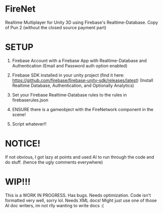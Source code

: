 # FireNet
Realtime Multiplayer for Unity 3D using Firebase's Realtime-Database.
Copy of Pun 2 (without the closed source payment part)

# SETUP
1. Firebase Account with a Firebase App with Realtime-Database and Authentication (Email and Password auth option enabled)

2. Firebase SDK installed in your unity project (find it here: https://github.com/firebase/firebase-unity-sdk/releases/latest) (Install Realtime Database, Authentication, and Optionally Analytics)

3. Set your Firebase Realtime-Database rules to the rules in firebaserules.json

4. ENSURE there is a gameobject with the FireNetwork component in the scene!

5. Script whatever!!

# NOTICE!
If not obvious, I got lazy at points and used AI to run through the code and do stuff. (hence the ugly comments everywhere)

# WIP!!!
This is a WORK IN PROGRESS.
Has bugs.
Needs optimization.
Code isn't formatted very well, sorry lol.
Needs XML docs! Might just use one of those AI doc writers, im not rlly wanting to write docs :(
